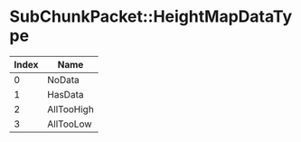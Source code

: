 # SubChunkPacket::HeightMapDataType

Index | Name
--- | ---
0 | NoData
1 | HasData
2 | AllTooHigh
3 | AllTooLow